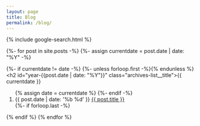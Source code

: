 ```yaml
---
layout: page
title: Blog
permalink: /blog/
---
```


{% include google-search.html %}

<section id="page-blog" class="page-blog list-reset list-alternate-bg link-reset">
  {%- for post in site.posts -%}
  {%- assign currentdate = post.date | date: "%Y" -%}
  
  {%- if currentdate != date -%}
    {%- unless forloop.first -%}</ol>{% endunless %}
    <h2 id="year-{{post.date | date: "%Y"}}" class="archives-list__title">{{ currentdate }}</h2>
    <ol>
      {% assign date = currentdate %}
    {%- endif -%}
      <li>
        <time datetime="{{ post.date | date: '%Y-%m-%d' }}">{{ post.date | date: '%b %d' }}</time>
        <a href="{{ post.url }}">{{ post.title }}</a>
      </li>
    {%- if forloop.last -%}</ol>{% endif %}
  {% endfor %}
</section>
